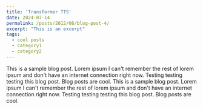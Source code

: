 ```yaml
---
title: 'Transformer TTS'
date: 2024-07-14
permalink: /posts/2012/08/blog-post-4/
excerpt: "This is an excerpt"
tags:
  - cool posts
  - category1
  - category2
---
```


This is a sample blog post. Lorem ipsum I can't remember the rest of lorem ipsum and don't have an internet connection right now. Testing testing testing this blog post. Blog posts are cool.
This is a sample blog post. Lorem ipsum I can't remember the rest of lorem ipsum and don't have an internet connection right now. Testing testing testing this blog post. Blog posts are cool.